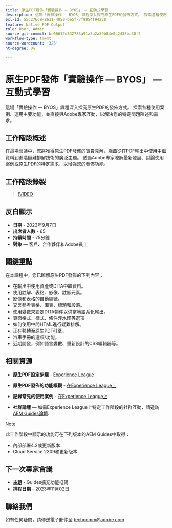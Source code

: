 ```yaml
---
title: 原生PDF發佈「實驗操作 — BYOS」 — 互動式學習
description: 這場「實驗操作 — BYOS」課程深入探究原生PDF的發佈方式。 探索各種使用案例、運用主要功能，並直接與Adobe專家互動，以解決您的特定問題陳述和需求。
exl-id: 55c276d8-8611-4050-be5f-7f9854f94228
feature: Native PDF Output
role: User, Admin
source-git-commit: be06612d832785a91a3b2a89b84e0c2438ba30f2
workflow-type: tm+mt
source-wordcount: '325'
ht-degree: 0%

---
```


# 原生PDF發佈「實驗操作 — BYOS」 — 互動式學習

這場「實驗操作 — BYOS」課程深入探究原生PDF的發佈方式。 探索各種使用案例、運用主要功能，並直接與Adobe專家互動，以解決您的特定問題陳述和需求。

## 工作階段概述

在這場會議中，您將獲得原生PDF發佈的寶貴見解，涵蓋從在PDF輸出中使用中繼資料到進階疑難排解技術的廣泛主題。 透過Adobe專家瞭解最新發展、討論使用案例或原生PDF的特定需求，以增強您的發佈功能。

## 工作階段錄製

>[!VIDEO](https://video.tv.adobe.com/v/3424375/native-pdf-aem-guides?quality=12&learn=on)

## 反白顯示

- **日期** - 2023年9月7日
- **出席者人數** - 65
- **持續時間** - 75分鐘
- **對象**  — 客戶、合作夥伴和Adobe員工

## 關鍵重點

在本課程中，您已瞭解原生PDF發佈的下列內容：

- 在輸出中使用資產或DITA中繼資料。
- 使用註解、表格、影像、註腳元素。
- 影像和表格的自動編號。
- 交叉參考表格、圖表、標題和段落。
- 使用變數來設定DITA物件以供當地語系化輸出。
- 頁面格式、樣式、條件浮水印等選項
- 如何使用中間HTML進行疑難排解。
- 正在移轉至原生PDF引擎。
- 汽車手冊的選項/功能。
- 近期開發，例如語言變數、重新設計的CSS編輯器等。


## 相關資源

- **原生PDF設定步驟** - [Experience League](https://experienceleague.adobe.com/docs/experience-manager-guides-learn/tutorials/knowledge-base/kb-articles/publishing/configuring-aem-environment-for-native-pdf-publishing.html?lang=en)

- **原生PDF發佈的功能概觀** - [在Experience League上](https://experienceleague.adobe.com/docs/experience-manager-guides-learn/tutorials/knowledge-base/expert-session/native-pdf-publishing-essentials-feb23.html?lang=en)

- **記錄常見的使用案例** - [在Experience League上](https://experienceleague.adobe.com/docs/experience-manager-guides-learn/tutorials/install-guide/on-prem-ig/output-gen-config/config-native-pdf-publish/content-styles/stylesheet.html?lang=en)

- **社群論壇**  — 如需Experience League上特定工作階段的社群互動，請造訪  [AEM Guides論壇](https://experienceleaguecommunities.adobe.com/t5/experience-manager-guides/bd-p/xml-documentation-discussions).

>[!NOTE]
>
> 此工作階段中顯示的功能可在下列版本的AEM Guides中取得：
> - 內部部署4.2或更新版本
> - Cloud Service 2309和更新版本

## 下一次專家會議

- **主題** - Guides擴充功能框架
- **排程日期** - 2023年11月02日

## 聯絡我們

如有任何疑問，請傳送電子郵件至 <techcomm@adobe.com>
